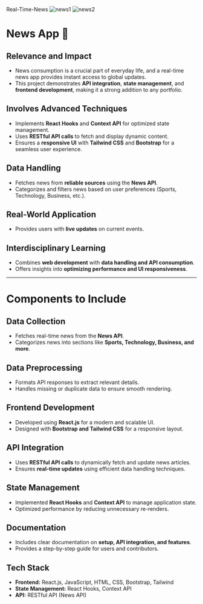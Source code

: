 
Real-Time-News
![news1](https://github.com/user-attachments/assets/1531a7a7-d917-498d-be48-4f18924ffbd4)
![news2](https://github.com/user-attachments/assets/bc378e7a-9a3c-47bd-a6b0-67cc64ddea25)

# News App 📰

## Relevance and Impact
- News consumption is a crucial part of everyday life, and a real-time news app provides instant access to global updates.  
- This project demonstrates **API integration**, **state management**, and **frontend development**, making it a strong addition to any portfolio.  

## Involves Advanced Techniques
- Implements **React Hooks** and **Context API** for optimized state management.  
- Uses **RESTful API calls** to fetch and display dynamic content.  
- Ensures a **responsive UI** with **Tailwind CSS** and **Bootstrap** for a seamless user experience.  

## Data Handling
- Fetches news from **reliable sources** using the **News API**.  
- Categorizes and filters news based on user preferences (Sports, Technology, Business, etc.).  

## Real-World Application
- Provides users with **live updates** on current events.  
 ## Interdisciplinary Learning
- Combines **web development** with **data handling and API consumption**.  
- Offers insights into **optimizing performance and UI responsiveness**.  

---

# Components to Include

## Data Collection
- Fetches real-time news from the **News API**.  
- Categorizes news into sections like **Sports, Technology, Business, and more**.  

## Data Preprocessing
- Formats API responses to extract relevant details.  
- Handles missing or duplicate data to ensure smooth rendering.  

## Frontend Development
- Developed using **React.js** for a modern and scalable UI.  
- Designed with **Bootstrap and Tailwind CSS** for a responsive layout.  

## API Integration
- Uses **RESTful API calls** to dynamically fetch and update news articles.  
- Ensures **real-time updates** using efficient data handling techniques.  

## State Management
- Implemented **React Hooks** and **Context API** to manage application state.  
- Optimized performance by reducing unnecessary re-renders.  

## Documentation
- Includes clear documentation on **setup, API integration, and features**.  
- Provides a step-by-step guide for users and contributors.   

## Tech Stack  
- **Frontend:** React.js, JavaScript, HTML, CSS, Bootstrap, Tailwind  
- **State Management:** React Hooks, Context API  
- **API:** RESTful API (News API)  


